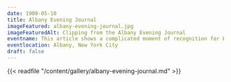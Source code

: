 ```yaml
---
date: 1900-05-10
title: Albany Evening Journal
imageFeatured: albany-evening-journal.jpg
imageFeaturedAlt: Clipping from the Albany Evening Journal
eventname: This article shows a complicated moment of recognition for Elizabeth Cisco after school segregation is no longer legal. 
eventlocation: Albany, New York City
draft: false
---
```


{{< readfile "/content/gallery/albany-evening-journal.md" >}}
